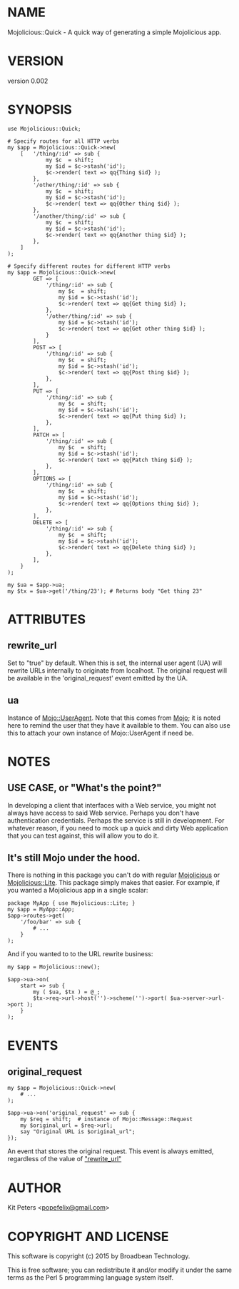 # NAME

Mojolicious::Quick - A quick way of generating a simple Mojolicious app.

# VERSION

version 0.002

# SYNOPSIS

    use Mojolicious::Quick;

    # Specify routes for all HTTP verbs
    my $app = Mojolicious::Quick->new(
        [   '/thing/:id' => sub {
                my $c  = shift;
                my $id = $c->stash('id');
                $c->render( text => qq{Thing $id} );
            },
            '/other/thing/:id' => sub {
                my $c  = shift;
                my $id = $c->stash('id');
                $c->render( text => qq{Other thing $id} );
            },
            '/another/thing/:id' => sub {
                my $c  = shift;
                my $id = $c->stash('id');
                $c->render( text => qq{Another thing $id} );
            },
        ]
    );

    # Specify different routes for different HTTP verbs
    my $app = Mojolicious::Quick->new(
            GET => [
                '/thing/:id' => sub {
                    my $c  = shift;
                    my $id = $c->stash('id');
                    $c->render( text => qq{Get thing $id} );
                },
                '/other/thing/:id' => sub {
                    my $id = $c->stash('id');
                    $c->render( text => qq{Get other thing $id} );
                }
            ],
            POST => [
                '/thing/:id' => sub {
                    my $c  = shift;
                    my $id = $c->stash('id');
                    $c->render( text => qq{Post thing $id} );
                },
            ],
            PUT => [
                '/thing/:id' => sub {
                    my $c  = shift;
                    my $id = $c->stash('id');
                    $c->render( text => qq{Put thing $id} );
                },
            ],
            PATCH => [
                '/thing/:id' => sub {
                    my $c  = shift;
                    my $id = $c->stash('id');
                    $c->render( text => qq{Patch thing $id} );
                },
            ],
            OPTIONS => [
                '/thing/:id' => sub {
                    my $c  = shift;
                    my $id = $c->stash('id');
                    $c->render( text => qq{Options thing $id} );
                },
            ],
            DELETE => [
                '/thing/:id' => sub {
                    my $c  = shift;
                    my $id = $c->stash('id');
                    $c->render( text => qq{Delete thing $id} );
                },
            ],
        }
    );

    my $ua = $app->ua;
    my $tx = $ua->get('/thing/23'); # Returns body "Get thing 23"

# ATTRIBUTES

## rewrite\_url

Set to "true" by default. When this is set, the internal user agent (UA) will rewrite URLs 
internally to originate from localhost. The original request will be available in the 
'original\_request' event emitted by the UA.

## ua

Instance of [Mojo::UserAgent](https://metacpan.org/pod/Mojo::UserAgent).  Note that this comes from [Mojo](https://metacpan.org/pod/Mojo); it is noted here to remind the 
user that they have it available to them. You can also use this to attach your own instance of 
Mojo::UserAgent if need be.

# NOTES

## USE CASE, or "What's the point?"

In developing a client that interfaces with a Web service, you might not always have access to said
Web service. Perhaps you don't have authentication credentials. Perhaps the service is still in 
development.  For whatever reason, if you need to mock up a quick and dirty Web application that you 
can test against, this will allow you to do it.

## It's still Mojo under the hood.

There is nothing in this package you can't do with regular [Mojolicious](https://metacpan.org/pod/Mojolicious) or [Mojolicious::Lite](https://metacpan.org/pod/Mojolicious::Lite).
This package simply makes that easier. For example, if you wanted a Mojolicious app in a single
scalar:

    package MyApp { use Mojolicious::Lite; }
    my $app = MyApp::App;
    $app->routes->get(
        '/foo/bar' => sub {
            # ...
        }
    );

And if you wanted to to the URL rewrite business:

    my $app = Mojolicious::new();

    $app->ua->on(
        start => sub {
            my ( $ua, $tx ) = @_;
            $tx->req->url->host('')->scheme('')->port( $ua->server->url->port );
        }
    );

# EVENTS

## original\_request

    my $app = Mojolicious::Quick->new(
        # ...
    );
    
    $app->ua->on('original_request' => sub { 
        my $req = shift;  # instance of Mojo::Message::Request
        my $original_url = $req->url;
        say "Original URL is $original_url";
    });

An event that stores the original request.  This event is always emitted, regardless of the value
of ["rewrite\_url"](#rewrite_url)

# AUTHOR

Kit Peters &lt;popefelix@gmail.com>

# COPYRIGHT AND LICENSE

This software is copyright (c) 2015 by Broadbean Technology.

This is free software; you can redistribute it and/or modify it under
the same terms as the Perl 5 programming language system itself.
